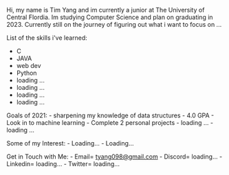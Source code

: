 
Hi, my name is Tim Yang and im currently a junior at The University of Central Flordia. Im studying Computer Science and plan on graduating in 2023. 
Currently still on the journey of figuring out what i want to focus on ...

List of the skills i've learned: 
  - C
  - JAVA
  - web dev
  - Python
  - loading ...
  - loading ...
  - loading ...
  - loading ...
  
  
  Goals of 2021:
    - sharpening my knowledge of data structures
    - 4.0 GPA
    - Look in to machine learning 
    - Complete 2 personal projects 
    - loading ...
    - loading ...
  
  
  Some of my Interest:
    - Loading...
    - Loading...
    
  
  Get in Touch with Me:
    - Email= tyang098@gmail.com
    - Discord= loading...
    - Linkedin= loading...
    - Twitter= loading...
    
  
